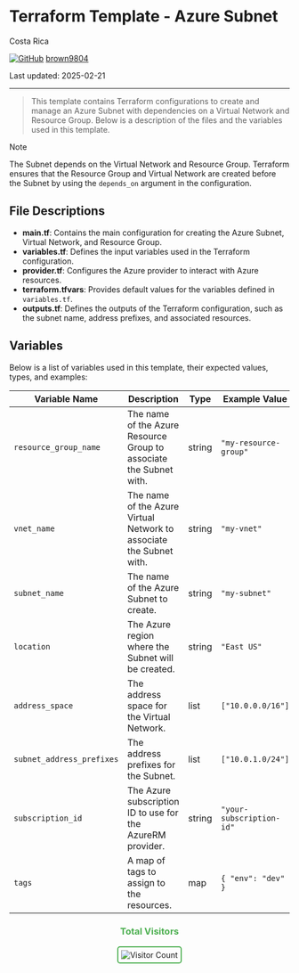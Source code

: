 # Terraform Template - Azure Subnet

Costa Rica

[![GitHub](https://img.shields.io/badge/--181717?logo=github&logoColor=ffffff)](https://github.com/)
[brown9804](https://github.com/brown9804)

Last updated: 2025-02-21

------------------------------------------

> This template contains Terraform configurations to create and manage an Azure Subnet with dependencies on a Virtual Network and Resource Group. Below is a description of the files and the variables used in this template.

> [!NOTE]
> The Subnet depends on the Virtual Network and Resource Group. Terraform ensures that the Resource Group and Virtual Network are created before the Subnet by using the `depends_on` argument in the configuration.

## File Descriptions

- **main.tf**: Contains the main configuration for creating the Azure Subnet, Virtual Network, and Resource Group.
- **variables.tf**: Defines the input variables used in the Terraform configuration.
- **provider.tf**: Configures the Azure provider to interact with Azure resources.
- **terraform.tfvars**: Provides default values for the variables defined in `variables.tf`.
- **outputs.tf**: Defines the outputs of the Terraform configuration, such as the subnet name, address prefixes, and associated resources.

## Variables

Below is a list of variables used in this template, their expected values, types, and examples:

| Variable Name           | Description                                      | Type   | Example Value         |
|-------------------------|--------------------------------------------------|--------|-----------------------|
| `resource_group_name`   | The name of the Azure Resource Group to associate the Subnet with. | string | `"my-resource-group"` |
| `vnet_name`             | The name of the Azure Virtual Network to associate the Subnet with. | string | `"my-vnet"`           |
| `subnet_name`           | The name of the Azure Subnet to create.          | string | `"my-subnet"`         |
| `location`              | The Azure region where the Subnet will be created. | string | `"East US"`           |
| `address_space`         | The address space for the Virtual Network.       | list   | `["10.0.0.0/16"]`     |
| `subnet_address_prefixes` | The address prefixes for the Subnet.            | list   | `["10.0.1.0/24"]`     |
| `subscription_id`       | The Azure subscription ID to use for the AzureRM provider. | string | `"your-subscription-id"` |
| `tags`                  | A map of tags to assign to the resources.        | map    | `{ "env": "dev" }`    |

<div align="center">
  <h3 style="color: #4CAF50;">Total Visitors</h3>
  <img src="https://profile-counter.glitch.me/brown9804/count.svg" alt="Visitor Count" style="border: 2px solid #4CAF50; border-radius: 5px; padding: 5px;"/>
</div>